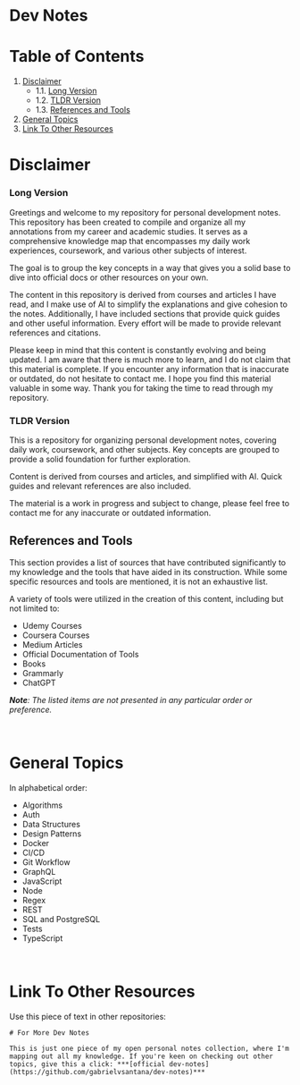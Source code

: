 # Dev Notes

# Table of Contents

1. [Disclaimer](#disclaimer)
    - 1.1. [Long Version](#long-version)
    - 1.2. [TLDR Version](#tldr-version)
    - 1.3. [References and Tools](#references-and-tools)
2. [General Topics](#general-topics)
3. [Link To Other Resources](#link-to-other-resources)

# Disclaimer

### Long Version

Greetings and welcome to my repository for personal development notes. This repository has been created to compile and organize all my annotations from my career and academic studies. It serves as a comprehensive knowledge map that encompasses my daily work experiences, coursework, and various other subjects of interest.

The goal is to group the key concepts in a way that gives you a solid base to dive into official docs or other resources on your own.

The content in this repository is derived from courses and articles I have read, and I make use of AI to simplify the explanations and give cohesion to the notes. Additionally, I have included sections that provide quick guides and other useful information. Every effort will be made to provide relevant references and citations.

Please keep in mind that this content is constantly evolving and being updated. I am aware that there is much more to learn, and I do not claim that this material is complete. If you encounter any information that is inaccurate or outdated, do not hesitate to contact me. I hope you find this material valuable in some way. Thank you for taking the time to read through my repository.


### TLDR Version

This is a repository for organizing personal development notes, covering daily work, coursework, and other subjects. Key concepts are grouped to provide a solid foundation for further exploration.

Content is derived from courses and articles, and simplified with AI. Quick guides and relevant references are also included.

The material is a work in progress and subject to change, please feel free to contact me for any inaccurate or outdated information.


## References and Tools

This section provides a list of sources that have contributed significantly to my knowledge and the tools that have aided in its construction. While some specific resources and tools are mentioned, it is not an exhaustive list. 

A variety of tools were utilized in the creation of this content, including but not limited to:

- Udemy Courses
- Coursera Courses
- Medium Articles
- Official Documentation of Tools 
- Books
- Grammarly
- ChatGPT

***Note**: The listed items are not presented in any particular order or preference.*

<br/>

# General Topics

In alphabetical order:

- Algorithms
- Auth
- Data Structures
- Design Patterns
- Docker
- CI/CD
- Git Workflow
- GraphQL
- JavaScript
- Node
- Regex
- REST
- SQL and PostgreSQL
- Tests
- TypeScript

<br/>

# Link To Other Resources

Use this piece of text in other repositories:

```
# For More Dev Notes

This is just one piece of my open personal notes collection, where I'm mapping out all my knowledge. If you're keen on checking out other topics, give this a click: ***[official dev-notes](https://github.com/gabrielvsantana/dev-notes)***
```
